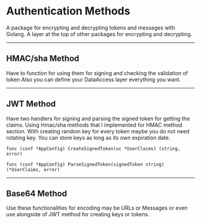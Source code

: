# Authentication Methods
 A package for encrypting and decrypting tokens and messages with Golang.
 A layer at the top of other packages for encrypting and decrypting.

***

## HMAC/sha Method
 Have to function for using them for signing and checking the validation of token
 Also you can define your DataAccess layer everything you want.
***
## JWT Method
 Have two handlers for signing and parsing the signed token for getting the claims.
 Using Hmac/sha methods that I implemented for HMAC method section.
 With creating random key for every token maybe you do not need rotating key.
 You can store keys as long as its own expiration date.

```
func (conf *AppConfig) CreateSignedToken(uc *UserClaims) (string, error)

func (conf *AppConfig) ParseSignedToken(signedToken string) (*UserClaims, error)
```
***
## Base64 Method
 Use these functionalities for encoding may be URLs or Messages or even 
 use alongside of JWT method for creating keys or tokens.